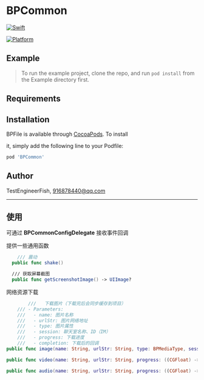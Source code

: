# BPCommon



[![Swift](https://img.shields.io/badge/Swift-%3E=5.0-Orange?style=flat-square)](https://img.shields.io/badge/Swift-%3E=5.0-Orange?style=flat-square)

[![Platform](https://img.shields.io/badge/Platforms-iOS-Green?style=flat-square)](https://img.shields.io/badge/Platforms-iOS-Green?style=flat-square)




## Example

> To run the example project, clone the repo, and run `pod install` from the Example directory first.



## Requirements



## Installation



BPFile is available through [CocoaPods](https://cocoapods.org). To install

it, simply add the following line to your Podfile:



```ruby
pod 'BPCommon'
```


## Author



TestEngineerFish, 916878440@qq.com



---

## 使用

可通过 **BPCommonConfigDelegate** 接收事件回调

提供一些通用函数

```swift
    /// 震动
  public func shake() 

  /// 获取屏幕截图
  public func getScreenshotImage() -> UIImage?
```

网络资源下载

```swift
        ///   下载图片（下载完后会同步缓存到项目）
    /// - Parameters:
    ///   - name: 图片名称
    ///   - urlStr: 图片网络地址
    ///   - type: 图片属性
    ///   - session: 聊天室名称、ID（IM）
    ///   - progress: 下载进度
    ///   - completion: 下载后的回调
public func image(name: String, urlStr: String, type: BPMediaType, session: String?, progress: ((CGFloat) ->Void)?, completion: ImageBlock?)

public func video(name: String, urlStr: String, progress: ((CGFloat) ->Void)?, completion: ImageBlock?)

public func audio(name: String, urlStr: String, progress: ((CGFloat) ->Void)?, completion: ImageBlock?)
```



  

